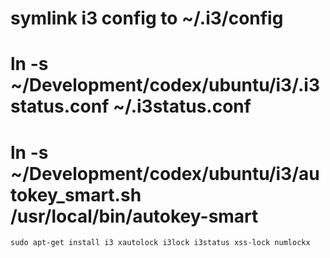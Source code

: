 # symlink i3 config to ~/.i3/config
# ln -s ~/Development/codex/ubuntu/i3/.i3status.conf ~/.i3status.conf
# ln -s ~/Development/codex/ubuntu/i3/autokey_smart.sh  /usr/local/bin/autokey-smart

`sudo apt-get install i3 xautolock i3lock i3status xss-lock numlockx`
